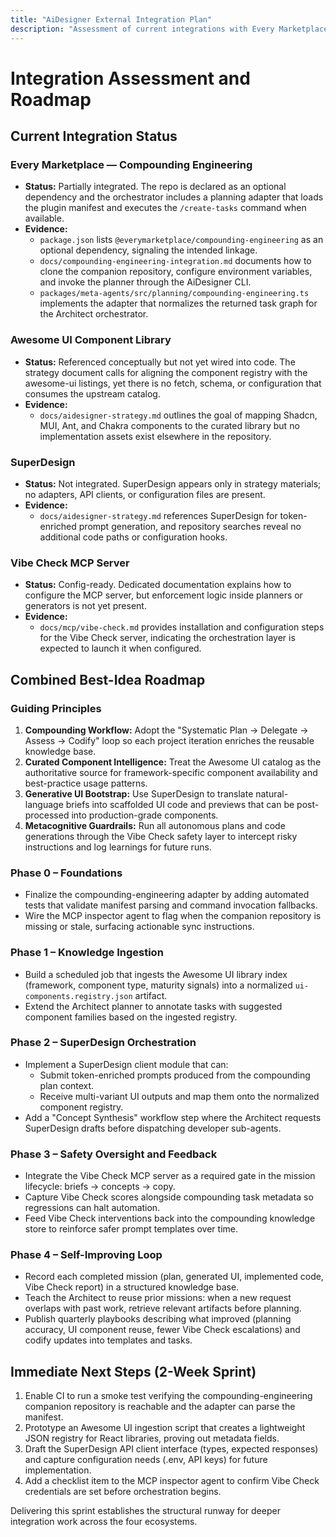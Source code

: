 ```yaml
---
title: "AiDesigner External Integration Plan"
description: "Assessment of current integrations with Every Marketplace, Awesome UI, SuperDesign, and Vibe Check plus roadmap for combining their strengths."
---
```


# Integration Assessment and Roadmap

## Current Integration Status

### Every Marketplace — Compounding Engineering

- **Status:** Partially integrated. The repo is declared as an optional dependency and the orchestrator includes a planning adapter that loads the plugin manifest and executes the `/create-tasks` command when available.
- **Evidence:**
  - `package.json` lists `@everymarketplace/compounding-engineering` as an optional dependency, signaling the intended linkage.
  - `docs/compounding-engineering-integration.md` documents how to clone the companion repository, configure environment variables, and invoke the planner through the AiDesigner CLI.  
  - `packages/meta-agents/src/planning/compounding-engineering.ts` implements the adapter that normalizes the returned task graph for the Architect orchestrator.

### Awesome UI Component Library

- **Status:** Referenced conceptually but not yet wired into code. The strategy document calls for aligning the component registry with the awesome-ui listings, yet there is no fetch, schema, or configuration that consumes the upstream catalog.
- **Evidence:**
  - `docs/aidesigner-strategy.md` outlines the goal of mapping Shadcn, MUI, Ant, and Chakra components to the curated library but no implementation assets exist elsewhere in the repository.

### SuperDesign

- **Status:** Not integrated. SuperDesign appears only in strategy materials; no adapters, API clients, or configuration files are present.
- **Evidence:**
  - `docs/aidesigner-strategy.md` references SuperDesign for token-enriched prompt generation, and repository searches reveal no additional code paths or configuration hooks.

### Vibe Check MCP Server

- **Status:** Config-ready. Dedicated documentation explains how to configure the MCP server, but enforcement logic inside planners or generators is not yet present.
- **Evidence:**
  - `docs/mcp/vibe-check.md` provides installation and configuration steps for the Vibe Check server, indicating the orchestration layer is expected to launch it when configured.

## Combined Best-Idea Roadmap

### Guiding Principles

1. **Compounding Workflow:** Adopt the "Systematic Plan → Delegate → Assess → Codify" loop so each project iteration enriches the reusable knowledge base.
2. **Curated Component Intelligence:** Treat the Awesome UI catalog as the authoritative source for framework-specific component availability and best-practice usage patterns.
3. **Generative UI Bootstrap:** Use SuperDesign to translate natural-language briefs into scaffolded UI code and previews that can be post-processed into production-grade components.
4. **Metacognitive Guardrails:** Run all autonomous plans and code generations through the Vibe Check safety layer to intercept risky instructions and log learnings for future runs.

### Phase 0 – Foundations

- Finalize the compounding-engineering adapter by adding automated tests that validate manifest parsing and command invocation fallbacks.
- Wire the MCP inspector agent to flag when the companion repository is missing or stale, surfacing actionable sync instructions.

### Phase 1 – Knowledge Ingestion

- Build a scheduled job that ingests the Awesome UI library index (framework, component type, maturity signals) into a normalized `ui-components.registry.json` artifact.
- Extend the Architect planner to annotate tasks with suggested component families based on the ingested registry.

### Phase 2 – SuperDesign Orchestration

- Implement a SuperDesign client module that can:
  - Submit token-enriched prompts produced from the compounding plan context.
  - Receive multi-variant UI outputs and map them onto the normalized component registry.
- Add a "Concept Synthesis" workflow step where the Architect requests SuperDesign drafts before dispatching developer sub-agents.

### Phase 3 – Safety Oversight and Feedback

- Integrate the Vibe Check MCP server as a required gate in the mission lifecycle: briefs → concepts → copy.
- Capture Vibe Check scores alongside compounding task metadata so regressions can halt automation.
- Feed Vibe Check interventions back into the compounding knowledge store to reinforce safer prompt templates over time.

### Phase 4 – Self-Improving Loop

- Record each completed mission (plan, generated UI, implemented code, Vibe Check report) in a structured knowledge base.
- Teach the Architect to reuse prior missions: when a new request overlaps with past work, retrieve relevant artifacts before planning.
- Publish quarterly playbooks describing what improved (planning accuracy, UI component reuse, fewer Vibe Check escalations) and codify updates into templates and tasks.

## Immediate Next Steps (2-Week Sprint)

1. Enable CI to run a smoke test verifying the compounding-engineering companion repository is reachable and the adapter can parse the manifest.
2. Prototype an Awesome UI ingestion script that creates a lightweight JSON registry for React libraries, proving out metadata fields.
3. Draft the SuperDesign API client interface (types, expected responses) and capture configuration needs (.env, API keys) for future implementation.
4. Add a checklist item to the MCP inspector agent to confirm Vibe Check credentials are set before orchestration begins.

Delivering this sprint establishes the structural runway for deeper integration work across the four ecosystems.
